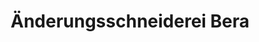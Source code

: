 ---
title: "Änderungsschneiderei Bera"
url: /goettingen/aenderungsschneiderei-bera/
shop: Schneiderei
---